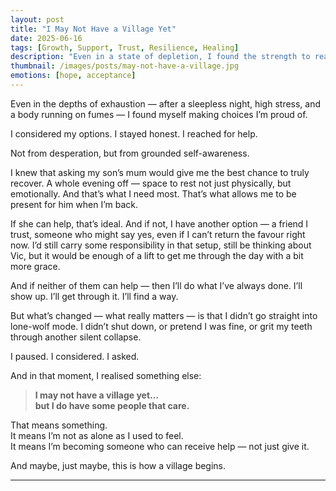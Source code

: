 ```yaml
---
layout: post
title: "I May Not Have a Village Yet"
date: 2025-06-16
tags: [Growth, Support, Trust, Resilience, Healing]
description: "Even in a state of depletion, I found the strength to reach for help. It didn’t mean giving up — it meant believing maybe, just maybe, I don’t have to do it all alone."
thumbnail: /images/posts/may-not-have-a-village.jpg
emotions: [hope, acceptance]
---
```


Even in the depths of exhaustion — after a sleepless night, high stress, and a body running on fumes — I found myself making choices I’m proud of.

I considered my options. I stayed honest. I reached for help.

Not from desperation, but from grounded self-awareness.

I knew that asking my son’s mum would give me the best chance to truly recover. A whole evening off — space to rest not just physically, but emotionally. And that’s what I need most. That’s what allows me to be present for him when I’m back.

If she can help, that’s ideal. And if not, I have another option — a friend I trust, someone who might say yes, even if I can’t return the favour right now. I’d still carry some responsibility in that setup, still be thinking about Vic, but it would be enough of a lift to get me through the day with a bit more grace.

And if neither of them can help — then I’ll do what I’ve always done. I’ll show up. I’ll get through it. I’ll find a way.

But what’s changed — what really matters — is that I didn’t go straight into lone-wolf mode. I didn’t shut down, or pretend I was fine, or grit my teeth through another silent collapse.

I paused. I considered. I asked.

And in that moment, I realised something else:

> **I may not have a village yet…  
> but I do have some people that care.**

That means something.  
It means I’m not as alone as I used to feel.  
It means I’m becoming someone who can receive help — not just give it.

And maybe, just maybe, this is how a village begins.


---